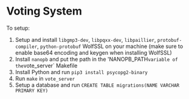 # Voting System

To setup:

1. Setup and install `libgmp3-dev`, `libpqxx-dev`, `libpaillier`, `protobuf-compiler`, `python-protobuf` WolfSSL on your machine (make sure to enable base64 encoding and keygen when installing WolfSSL)
2. Install `nanopb` and put the path in the 'NANOPB_PATH` variable of the `vote_server` Makefile
3. Install Python and run `pip3 install psycopg2-binary`
4. Run `make` in `vote_server`
5. Setup a database and run `CREATE TABLE migrations(NAME VARCHAR PRIMARY KEY)`
